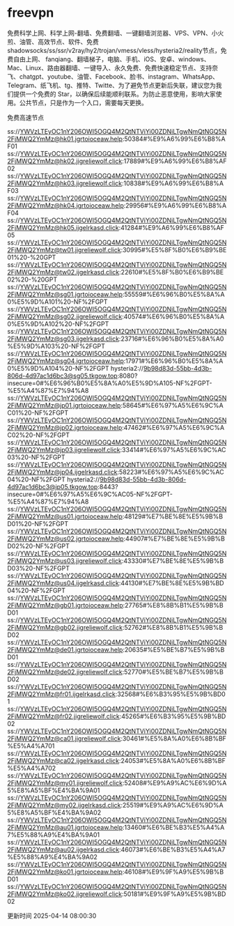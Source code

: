 # freevpn

免费科学上网、科学上网-翻墙、免费翻墙、一键翻墙浏览器、VPS、VPN、小火煎、油管、高效节点、软件、免费shadowsocks/ss/ssr/v2ray/hy2/trojan/vmess/vless/hysteria2/reality节点，免费自由上网、 fanqiang、翻墙梯子，电脑、手机、iOS、安卓、windows、Mac、Linux、路由器翻墙、一键导入、永久免费、免费快速稳定节点、支持奈飞、chatgpt、youtube、油管、Facebook、脸书、instagram、WhatsApp、Telegram、纸飞机、tg、推特、Twitte、为了避免节点更新后失联，建议您为我们提供一个免费的 Star，以确保后续能顺利联系。为防止恶意使用，影响大家使用。公共节点，只是作为一个入口，需要每天更换。

免费高速节点

ss://YWVzLTEyOC1nY206OWI5OGQ4M2QtNTViYi00ZDNiLTgwNmQtNGQ5N2FjMWQ2YmMz@hk01.jgrtoioceaw.help:50384#%E9%A6%99%E6%B8%AF01
ss://YWVzLTEyOC1nY206OWI5OGQ4M2QtNTViYi00ZDNiLTgwNmQtNGQ5N2FjMWQ2YmMz@hk02.jigreliewolf.click:17889#%E9%A6%99%E6%B8%AF02
ss://YWVzLTEyOC1nY206OWI5OGQ4M2QtNTViYi00ZDNiLTgwNmQtNGQ5N2FjMWQ2YmMz@hk03.jigreliewolf.click:10838#%E9%A6%99%E6%B8%AF03
ss://YWVzLTEyOC1nY206OWI5OGQ4M2QtNTViYi00ZDNiLTgwNmQtNGQ5N2FjMWQ2YmMz@hk04.jgrtoioceaw.help:29956#%E9%A6%99%E6%B8%AF04
ss://YWVzLTEyOC1nY206OWI5OGQ4M2QtNTViYi00ZDNiLTgwNmQtNGQ5N2FjMWQ2YmMz@hk05.ijgelrkasd.click:41284#%E9%A6%99%E6%B8%AF05
ss://YWVzLTEyOC1nY206OWI5OGQ4M2QtNTViYi00ZDNiLTgwNmQtNGQ5N2FjMWQ2YmMz@tw01.jigreliewolf.click:30995#%E5%8F%B0%E6%B9%BE01%20-%20GPT
ss://YWVzLTEyOC1nY206OWI5OGQ4M2QtNTViYi00ZDNiLTgwNmQtNGQ5N2FjMWQ2YmMz@tw02.ijgelrkasd.click:22610#%E5%8F%B0%E6%B9%BE02%20-%20GPT
ss://YWVzLTEyOC1nY206OWI5OGQ4M2QtNTViYi00ZDNiLTgwNmQtNGQ5N2FjMWQ2YmMz@sg01.jgrtoioceaw.help:55559#%E6%96%B0%E5%8A%A0%E5%9D%A101%20-NF%2FGPT
ss://YWVzLTEyOC1nY206OWI5OGQ4M2QtNTViYi00ZDNiLTgwNmQtNGQ5N2FjMWQ2YmMz@sg02.jigreliewolf.click:40574#%E6%96%B0%E5%8A%A0%E5%9D%A102%20-NF%2FGPT
ss://YWVzLTEyOC1nY206OWI5OGQ4M2QtNTViYi00ZDNiLTgwNmQtNGQ5N2FjMWQ2YmMz@sg03.ijgelrkasd.click:23716#%E6%96%B0%E5%8A%A0%E5%9D%A103%20-NF%2FGPT
ss://YWVzLTEyOC1nY206OWI5OGQ4M2QtNTViYi00ZDNiLTgwNmQtNGQ5N2FjMWQ2YmMz@sg04.jgrtoioceaw.help:17971#%E6%96%B0%E5%8A%A0%E5%9D%A104%20-NF%2FGPT
hysteria2://9b98d83d-55bb-4d3b-806d-4d97ac1d6bc3@sg05.tkgow.top:8080?insecure=0#%E6%96%B0%E5%8A%A0%E5%9D%A105-NF%2FGPT-%E5%A4%87%E7%94%A8
ss://YWVzLTEyOC1nY206OWI5OGQ4M2QtNTViYi00ZDNiLTgwNmQtNGQ5N2FjMWQ2YmMz@jp01.jgrtoioceaw.help:58645#%E6%97%A5%E6%9C%AC01%20-NF%2FGPT
ss://YWVzLTEyOC1nY206OWI5OGQ4M2QtNTViYi00ZDNiLTgwNmQtNGQ5N2FjMWQ2YmMz@jp02.jgrtoioceaw.help:47462#%E6%97%A5%E6%9C%AC02%20-NF%2FGPT
ss://YWVzLTEyOC1nY206OWI5OGQ4M2QtNTViYi00ZDNiLTgwNmQtNGQ5N2FjMWQ2YmMz@jp03.jigreliewolf.click:33414#%E6%97%A5%E6%9C%AC03%20-NF%2FGPT
ss://YWVzLTEyOC1nY206OWI5OGQ4M2QtNTViYi00ZDNiLTgwNmQtNGQ5N2FjMWQ2YmMz@jp04.ijgelrkasd.click:58223#%E6%97%A5%E6%9C%AC04%20-NF%2FGPT
hysteria2://9b98d83d-55bb-4d3b-806d-4d97ac1d6bc3@jp05.tkgow.top:8443?insecure=0#%E6%97%A5%E6%9C%AC05-NF%2FGPT-%E5%A4%87%E7%94%A8
ss://YWVzLTEyOC1nY206OWI5OGQ4M2QtNTViYi00ZDNiLTgwNmQtNGQ5N2FjMWQ2YmMz@us01.jgrtoioceaw.help:48129#%E7%BE%8E%E5%9B%BD01%20-NF%2FGPT
ss://YWVzLTEyOC1nY206OWI5OGQ4M2QtNTViYi00ZDNiLTgwNmQtNGQ5N2FjMWQ2YmMz@us02.jgrtoioceaw.help:44907#%E7%BE%8E%E5%9B%BD02%20-NF%2FGPT
ss://YWVzLTEyOC1nY206OWI5OGQ4M2QtNTViYi00ZDNiLTgwNmQtNGQ5N2FjMWQ2YmMz@us03.jigreliewolf.click:43330#%E7%BE%8E%E5%9B%BD03%20-NF%2FGPT
ss://YWVzLTEyOC1nY206OWI5OGQ4M2QtNTViYi00ZDNiLTgwNmQtNGQ5N2FjMWQ2YmMz@us04.ijgelrkasd.click:44130#%E7%BE%8E%E5%9B%BD04%20-NF%2FGPT
ss://YWVzLTEyOC1nY206OWI5OGQ4M2QtNTViYi00ZDNiLTgwNmQtNGQ5N2FjMWQ2YmMz@gb01.jgrtoioceaw.help:27765#%E8%8B%B1%E5%9B%BD01
ss://YWVzLTEyOC1nY206OWI5OGQ4M2QtNTViYi00ZDNiLTgwNmQtNGQ5N2FjMWQ2YmMz@gb02.jigreliewolf.click:52762#%E8%8B%B1%E5%9B%BD02
ss://YWVzLTEyOC1nY206OWI5OGQ4M2QtNTViYi00ZDNiLTgwNmQtNGQ5N2FjMWQ2YmMz@de01.jgrtoioceaw.help:20635#%E5%BE%B7%E5%9B%BD01
ss://YWVzLTEyOC1nY206OWI5OGQ4M2QtNTViYi00ZDNiLTgwNmQtNGQ5N2FjMWQ2YmMz@de02.jigreliewolf.click:52770#%E5%BE%B7%E5%9B%BD02
ss://YWVzLTEyOC1nY206OWI5OGQ4M2QtNTViYi00ZDNiLTgwNmQtNGQ5N2FjMWQ2YmMz@fr01.ijgelrkasd.click:32568#%E6%B3%95%E5%9B%BD01
ss://YWVzLTEyOC1nY206OWI5OGQ4M2QtNTViYi00ZDNiLTgwNmQtNGQ5N2FjMWQ2YmMz@fr02.jigreliewolf.click:45265#%E6%B3%95%E5%9B%BD02
ss://YWVzLTEyOC1nY206OWI5OGQ4M2QtNTViYi00ZDNiLTgwNmQtNGQ5N2FjMWQ2YmMz@ca01.jigreliewolf.click:30461#%E5%8A%A0%E6%8B%BF%E5%A4%A701
ss://YWVzLTEyOC1nY206OWI5OGQ4M2QtNTViYi00ZDNiLTgwNmQtNGQ5N2FjMWQ2YmMz@ca02.ijgelrkasd.click:24053#%E5%8A%A0%E6%8B%BF%E5%A4%A702
ss://YWVzLTEyOC1nY206OWI5OGQ4M2QtNTViYi00ZDNiLTgwNmQtNGQ5N2FjMWQ2YmMz@my01.jigreliewolf.click:52408#%E9%A9%AC%E6%9D%A5%E8%A5%BF%E4%BA%9A01
ss://YWVzLTEyOC1nY206OWI5OGQ4M2QtNTViYi00ZDNiLTgwNmQtNGQ5N2FjMWQ2YmMz@my02.ijgelrkasd.click:25519#%E9%A9%AC%E6%9D%A5%E8%A5%BF%E4%BA%9A02
ss://YWVzLTEyOC1nY206OWI5OGQ4M2QtNTViYi00ZDNiLTgwNmQtNGQ5N2FjMWQ2YmMz@au01.jgrtoioceaw.help:13460#%E6%BE%B3%E5%A4%A7%E5%88%A9%E4%BA%9A01
ss://YWVzLTEyOC1nY206OWI5OGQ4M2QtNTViYi00ZDNiLTgwNmQtNGQ5N2FjMWQ2YmMz@au02.ijgelrkasd.click:46073#%E6%BE%B3%E5%A4%A7%E5%88%A9%E4%BA%9A02
ss://YWVzLTEyOC1nY206OWI5OGQ4M2QtNTViYi00ZDNiLTgwNmQtNGQ5N2FjMWQ2YmMz@ko01.jgrtoioceaw.help:46108#%E9%9F%A9%E5%9B%BD01
ss://YWVzLTEyOC1nY206OWI5OGQ4M2QtNTViYi00ZDNiLTgwNmQtNGQ5N2FjMWQ2YmMz@ko02.jigreliewolf.click:50181#%E9%9F%A9%E5%9B%BD02


更新时间 2025-04-14 08:00:30